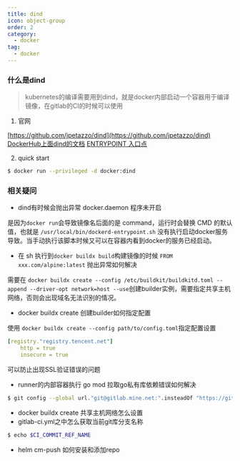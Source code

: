 ```yaml
---
title: dind
icon: object-group
order: 2
category:
  - docker
tag:
  - docker
---
```


### 什么是dind

> kubernetes的编译需要用到dind，就是docker内部启动一个容器用于编译镜像，在gitlab的CI的时候可以使用

1. 官网

[https://github.com/jpetazzo/dind](https://github.com/jpetazzo/dind)
[DockerHub上面dind的文档](https://hub.docker.com/_/docker/tags?page=1&name=dind)
[ENTRYPOINT 入口点](https://docker-practice.github.io/zh-cn/image/dockerfile/entrypoint.html)

2. quick start

``` bash
$ docker run --privileged -d docker:dind
```


### 相关疑问

- dind有时候会抛出异常 docker.daemon 程序未开启

是因为`docker run`会导致镜像名后面的是 command，运行时会替换 CMD 的默认值，也就是 `/usr/local/bin/dockerd-entrypoint.sh` 没有执行启动docker服务导致。当手动执行该脚本时候又可以在容器内看到docker的服务已经启动。

- 在 sh 执行到`docker buildx build`构建镜像的时候 `FROM xxx.com/alpine:latest` 抛出异常如何解决

需要在 `docker buildx create --config /etc/buildkit/buildkitd.toml --append --driver-opt network=host --use`创建builder实例，需要指定共享主机网络，否则会出现域名无法识别的情况。

- docker buildx create 创建builder如何指定配置

使用 `docker buildx create --config path/to/config.toml`指定配置设置

``` yml
[registry."registry.tencent.net"]
    http = true
    insecure = true
```

可以防止出现SSL验证错误的问题

- runner的内部容器执行 go mod 拉取go私有库依赖错误如何解决

``` bash
$ git config --global url."git@gitlab.mine.net:".insteadOf "https://gitlab.mine.net/"
```

- docker buildx create 共享主机网络怎么设置
- gitlab-ci.yml之中怎么获取当前git库分支名称

``` bash
$ echo $CI_COMMIT_REF_NAME
```
- helm cm-push 如何安装和添加repo